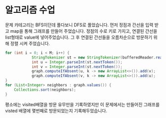 # 알고리즘 수업
문제 카테고리는 BFS이던데 풀다보니 DFS로 풀었습니다. 
먼저 정점과 간선을 입력 받고 map을 통해 그래프를 만들어 주었습니다.
정점의 수로 키로 가지고, 연결된 간선을 list형태로 value에 넣어주었습니다.
그 후 연결된 간선들을 오름차순으로 방문하기 위해 정렬 시켜 주었습니다.
```java
for (int i = 0; i < M; i++) {
            StringTokenizer st = new StringTokenizer(bufferedReader.readLine(), " ");
            int u = Integer.parseInt(st.nextToken());
            int v = Integer.parseInt(st.nextToken());
            graph.computeIfAbsent(u, k -> new ArrayList<>()).add(v);
            graph.computeIfAbsent(v, k -> new ArrayList<>()).add(u);
}
for (List<Integer> neighbors : graph.values()) {
    Collections.sort(neighbors);
}
```
평소에는 visited배열을 방문 유무만을 기록하였지만 이 문제에서는 만들어진 그래프를 visted 배열에 몇번째로 방문되었는지 기록해두었습니다.

